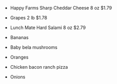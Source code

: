 * Happy Farms Sharp Cheddar Cheese	8 oz	$1.79 
	
* Grapes	2 lb	$1.78 
	
* Lunch Mate Hard Salami	8 oz	$2.79 

* Bananas 
* Baby bela mushrooms 
* Oranges 
* Chicken bacon ranch pizza 
* Onions
